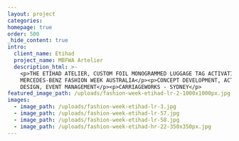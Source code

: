 ```yaml
---
layout: project
categories:
homepage: true
order: 500
_hide_content: true
intro:
  client_name: Etihad
  project_name: MBFWA Artelier
  description_html: >-
    <p>THE ETIHAD ATELIER, CUSTOM FOIL MONOGRAMMED LUGGAGE TAG ACTIVATION AT
    MERCEDES-BENZ FASHION WEEK AUSTRALIA</p><p>CONCEPT DEVELOPMENT, ACTIVATION
    DESIGN, EVENT MANAGEMENT</p><p>CARRIAGEWORKS - SYDNEY</p>
featured_image_path: /uploads/fashion-week-etihad-lr-2-1000x1000px.jpg
images:
  - image_path: /uploads/fashion-week-etihad-lr-3.jpg
  - image_path: /uploads/fashion-week-etihad-lr-57.jpg
  - image_path: /uploads/fashion-week-etihad-lr-58.jpg
  - image_path: /uploads/fashion-week-etihad-hr-22-350x350px.jpg
---
```


